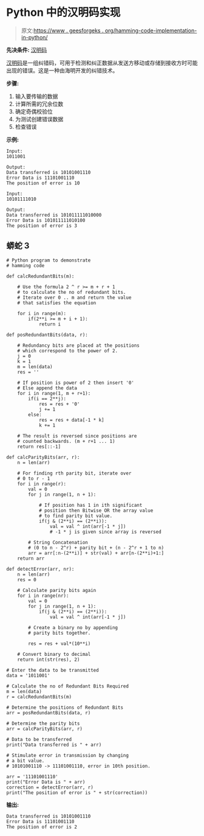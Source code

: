# Python 中的汉明码实现

> 原文:[https://www . geesforgeks . org/hamming-code-implementation-in-python/](https://www.geeksforgeeks.org/hamming-code-implementation-in-python/)

**先决条件:** [汉明码](https://www.geeksforgeeks.org/hamming-code-in-computer-network/)

[汉明码](https://www.geeksforgeeks.org/hamming-code-in-computer-network/)是一组纠错码，可用于检测和纠正数据从发送方移动或存储到接收方时可能出现的错误。这是一种由海明开发的纠错技术。

**步骤:**

1.  输入要传输的数据
2.  计算所需的冗余位数
3.  确定奇偶校验位
4.  为测试创建错误数据
5.  检查错误

**示例:**

```
Input: 
1011001

Output:
Data transferred is 10101001110
Error Data is 11101001110
The position of error is 10

Input:
10101111010

Output:
Data transferred is 101011111010000
Error Data is 101011111010100
The position of error is 3
```

## 蟒蛇 3

```
# Python program to demonstrate
# hamming code

def calcRedundantBits(m):

    # Use the formula 2 ^ r >= m + r + 1
    # to calculate the no of redundant bits.
    # Iterate over 0 .. m and return the value
    # that satisfies the equation

    for i in range(m):
        if(2**i >= m + i + 1):
            return i

def posRedundantBits(data, r):

    # Redundancy bits are placed at the positions
    # which correspond to the power of 2.
    j = 0
    k = 1
    m = len(data)
    res = ''

    # If position is power of 2 then insert '0'
    # Else append the data
    for i in range(1, m + r+1):
        if(i == 2**j):
            res = res + '0'
            j += 1
        else:
            res = res + data[-1 * k]
            k += 1

    # The result is reversed since positions are
    # counted backwards. (m + r+1 ... 1)
    return res[::-1]

def calcParityBits(arr, r):
    n = len(arr)

    # For finding rth parity bit, iterate over
    # 0 to r - 1
    for i in range(r):
        val = 0
        for j in range(1, n + 1):

            # If position has 1 in ith significant
            # position then Bitwise OR the array value
            # to find parity bit value.
            if(j & (2**i) == (2**i)):
                val = val ^ int(arr[-1 * j])
                # -1 * j is given since array is reversed

        # String Concatenation
        # (0 to n - 2^r) + parity bit + (n - 2^r + 1 to n)
        arr = arr[:n-(2**i)] + str(val) + arr[n-(2**i)+1:]
    return arr

def detectError(arr, nr):
    n = len(arr)
    res = 0

    # Calculate parity bits again
    for i in range(nr):
        val = 0
        for j in range(1, n + 1):
            if(j & (2**i) == (2**i)):
                val = val ^ int(arr[-1 * j])

        # Create a binary no by appending
        # parity bits together.

        res = res + val*(10**i)

    # Convert binary to decimal
    return int(str(res), 2)

# Enter the data to be transmitted
data = '1011001'

# Calculate the no of Redundant Bits Required
m = len(data)
r = calcRedundantBits(m)

# Determine the positions of Redundant Bits
arr = posRedundantBits(data, r)

# Determine the parity bits
arr = calcParityBits(arr, r)

# Data to be transferred
print("Data transferred is " + arr) 

# Stimulate error in transmission by changing
# a bit value.
# 10101001110 -> 11101001110, error in 10th position.

arr = '11101001110'
print("Error Data is " + arr)
correction = detectError(arr, r)
print("The position of error is " + str(correction))
```

**输出:**

```
Data transferred is 10101001110
Error Data is 11101001110
The position of error is 2
```